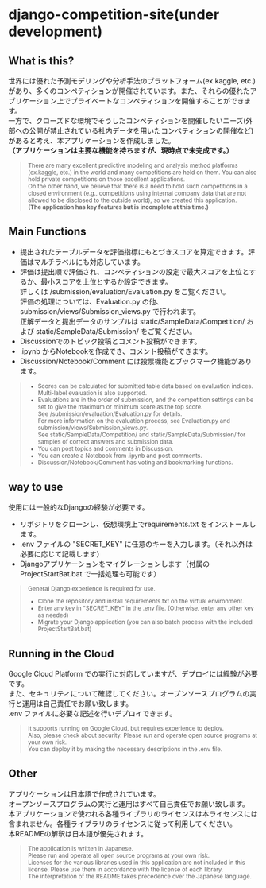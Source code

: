 # django-competition-site(under development)

## What is this?
世界には優れた予測モデリングや分析手法のプラットフォーム(ex.kaggle, etc.)があり、多くのコンペティションが開催されています。また、それらの優れたアプリケーション上でプライベートなコンペティションを開催することができます。  
一方で、クローズドな環境でそうしたコンペティションを開催したいニーズ(外部への公開が禁止されている社内データを用いたコンペティションの開催など)があると考え、本アプリケーションを作成しました。  
**（アプリケーションは主要な機能を持ちますが、現時点で未完成です。）**
<small><blockquote>There are many excellent predictive modeling and analysis method platforms (ex.kaggle, etc.) in the world and many competitions are held on them. You can also hold private competitions on those excellent applications.  
On the other hand, we believe that there is a need to hold such competitions in a closed environment (e.g., competitions using internal company data that are not allowed to be disclosed to the outside world), so we created this application.  
**(The application has key features but is incomplete at this time.)**
</blockquote></small>

## Main Functions
* 提出されたテーブルデータを評価指標にもとづきスコアを算定できます。評価はマルチラベルにも対応しています。  
* 評価は提出順で評価され、コンペティションの設定で最大スコアを上位とするか、最小スコアを上位とするか設定できます。  
詳しくは /submission/evaluation/Evaluation.py をご覧ください。  
評価の処理については、Evaluation.py の他、 submission/views/Submission_views.py で行われます。  
正解データと提出データのサンプルは static/SampleData/Competition/ および static/SampleData/Submission/ をご覧ください。  
* Discussionでのトピック投稿とコメント投稿ができます。  
* .ipynb からNotebookを作成でき、コメント投稿ができます。  
* Discussion/Notebook/Comment には投票機能とブックマーク機能があります。  

<small><blockquote>
* Scores can be calculated for submitted table data based on evaluation indices. Multi-label evaluation is also supported.  
* Evaluations are in the order of submission, and the competition settings can be set to give the maximum or minimum score as the top score.  
See /submission/evaluation/Evaluation.py for details.  
For more information on the evaluation process, see Evaluation.py and submission/views/Submission_views.py.  
See static/SampleData/Competition/ and static/SampleData/Submission/ for samples of correct answers and submission data.  
* You can post topics and comments in Discussion.  
* You can create a Notebook from .ipynb and post comments.  
* Discussion/Notebook/Comment has voting and bookmarking functions.  
</blockquote></small>

## way to use
使用には一般的なDjangoの経験が必要です。  
* リポジトリをクローンし、仮想環境上でrequirements.txt をインストールします。
* .env ファイルの "SECRET_KEY" に任意のキーを入力します。（それ以外は必要に応じて記載します）
* Djangoアプリケーションをマイグレーションします（付属の ProjectStartBat.bat で一括処理も可能です）  

<small><blockquote>
General Django experience is required for use.  
* Clone the repository and install requirements.txt on the virtual environment.  
* Enter any key in "SECRET_KEY" in the .env file. (Otherwise, enter any other key as needed)  
* Migrate your Django application (you can also batch process with the included ProjectStartBat.bat)  
</blockquote></small>

## Running in the Cloud
Google Cloud Platform での実行に対応していますが、デプロイには経験が必要です。  
また、セキュリティについて確認してください。オープンソースプログラムの実行と運用は自己責任でお願い致します。  
.env ファイルに必要な記述を行いデプロイできます。
<small><blockquote>
It supports running on Google Cloud, but requires experience to deploy.  
Also, please check about security. Please run and operate open source programs at your own risk.  
You can deploy it by making the necessary descriptions in the .env file.  
</blockquote></small>

## Other
アプリケーションは日本語で作成されています。  
オープンソースプログラムの実行と運用はすべて自己責任でお願い致します。  
本アプリケーションで使われる各種ライブラリのライセンスは本ライセンスには含まれません。各種ライブラリのライセンスに従って利用してください。  
本READMEの解釈は日本語が優先されます。  
<small><blockquote>
The application is written in Japanese.  
Please run and operate all open source programs at your own risk.  
Licenses for the various libraries used in this application are not included in this license. Please use them in accordance with the license of each library.  
The interpretation of the README takes precedence over the Japanese language.  
</blockquote></small>
